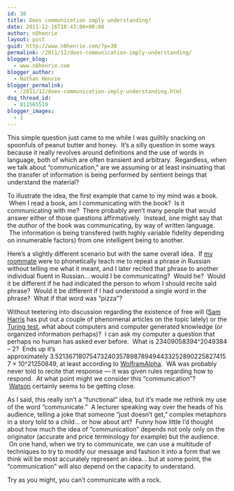 ```yaml
---
id: 38
title: Does communication imply understanding?
date: 2011-12-16T18:43:00+00:00
author: n8henrie
layout: post
guid: http://www.n8henrie.com/?p=38
permalink: /2011/12/does-communication-imply-understanding/
blogger_blog:
  - www.n8henrie.com
blogger_author:
  - Nathan Henrie
blogger_permalink:
  - /2011/12/does-communication-imply-understanding.html
dsq_thread_id:
  - 811565519
blogger_images:
  - 1
---
```

This simple question just came to me while I was guiltily snacking on spoonfuls of peanut butter and honey.  It&#8217;s a silly question in some ways because it really revolves around definitions and the use of words in language, both of which are often transient and arbitrary.  Regardless, when we talk about &#8220;communication,&#8221; are we assuming or at least insinuating that the transfer of information is being performed by sentient beings that understand the material?

To illustrate the idea, the first example that came to my mind was a book.  When I read a book, am I communicating with the book?  Is it communicating with me?  There probably aren&#8217;t many people that would answer either of those questions affirmatively.  Instead, one might say that the _author_ of the book was communicating, by way of written language.  The information is being transfered (with highly variable fidelity depending on innumerable factors) from one intelligent being to another.

Here&#8217;s a slightly different scenario but with the same overall idea.  If <a href="https://plus.google.com/107523127386800952621/posts" target="_blank">my roommate</a> were to phonetically teach me to repeat a phrase in Russian without telling me what it meant, and I later recited that phrase to another individual fluent in Russian&#8230; would I be communicating?  Would he?  Would it be different if he had indicated the person to whom I should recite said phrase?  Would it be different if I had understood a single word in the phrase?  What if that word was &#8220;pizza&#8221;?

Without teetering into discussion regarding the existence of free will (<a href="http://www.samharris.org/books/free-will" target="_blank">Sam Harris</a> has put out a couple of phenomenal articles on the topic lately) or the <a href="http://plato.stanford.edu/entries/turing-test/" target="_blank">Turing test</a>, what about computers and computer generated knowledge (or organized information perhaps)?  I can ask my computer a question that perhaps no human has asked ever before.  What is 23409058394^2049384 &#8211; 2?  Ends up it&#8217;s approximately 3.521367180754732403578987894944332528902258274157 × 10^21250849, at least according to <a href="http://www.wolframalpha.com/" target="_blank">WolframAlpha</a>.  WA was probably never told to recite that response &#8212; it was given rules regarding how to respond.  At what point might we consider this &#8220;communication&#8221;?  <a href="https://en.wikipedia.org/wiki/Watson_(computer)" target="_blank">Watson</a> certainly seems to be getting close.

As I said, this really isn&#8217;t a &#8220;functional&#8221; idea, but it&#8217;s made me rethink my use of the word &#8220;communicate.&#8221;  A lecturer speaking way over the heads of his audience, telling a joke that someone &#8220;just doesn&#8217;t get,&#8221; complex metaphors in a story told to a child&#8230; or how about art?  Funny how little I&#8217;d thought about how much the idea of &#8220;communication&#8221; depends not only only on the originator (accurate and price terminology for example) but the audience.  On one hand, when we try to communicate, we can use a multitude of techniques to try to modify our message and fashion it into a form that we think will be most accurately represent an idea&#8230; but at some point, the &#8220;communication&#8221; will also depend on the capacity to understand.

Try as you might, you can&#8217;t communicate with a rock. 

<div>
</div>